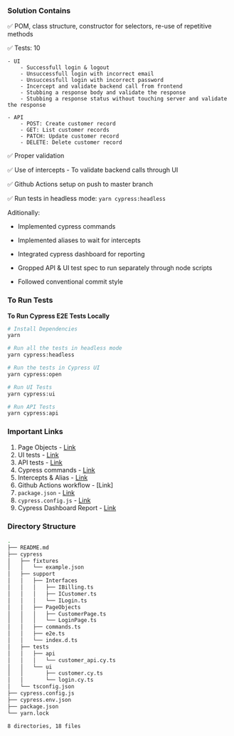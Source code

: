 ### Solution Contains

✅ POM, class structure, constructor for selectors, re-use of repetitive methods

✅ Tests: 10  

    - UI
        - Successfull login & logout
        - Unsuccessfull login with incorrect email
        - Unsuccessfull login with incorrect password
        - Incercept and validate backend call from frontend
        - Stubbing a response body and validate the response
        - Stubbing a response status without touching server and validate the response
    
    - API
        - POST: Create customer record
        - GET: List customer records
        - PATCH: Update customer record
        - DELETE: Delete customer record
✅ Proper validation

✅ Use of intercepts - To validate backend calls through UI

✅ Github Actions setup on push to master branch

✅ Run tests in headless mode: ```yarn cypress:headless```

Aditionally:

- Implemented cypress commands

- Implemented aliases to wait for intercepts

- Integrated cypress dashboard for reporting

- Gropped API & UI test spec to run separately through node scripts

- Followed conventional commit style

### To Run Tests

**To Run Cypress E2E Tests Locally**

```bash
# Install Dependencies
yarn

# Run all the tests in headless mode
yarn cypress:headless

# Run the tests in Cypress UI
yarn cypress:open

# Run UI Tests
yarn cypress:ui

# Run API Tests
yarn cypress:api

```


### Important Links

1. Page Objects - [Link](https://github.com/tux7P/Cypress-Typescript/tree/main/cypress/support/PageObjects)
2. UI tests - [Link](https://github.com/tux7P/Cypress-Typescript/tree/main/cypress/tests/ui)
3. API tests - [Link](https://github.com/tux7P/Cypress-Typescript/tree/main/cypress/tests/api)
4. Cypress commands - [Link](https://github.com/tux7P/Cypress-Typescript/blob/main/cypress/support/commands.ts)
5. Intercepts & Alias - [Link](https://github.com/tux7P/Cypress-Typescript/blob/main/cypress/tests/ui/customer.cy.ts)
6. Github Actions workflow - [Link]
7. ```package.json``` - [Link](https://github.com/tux7P/Cypress-Typescript/blob/main/package.json)
8. ```cypress.config.js``` - [Link](https://github.com/tux7P/Cypress-Typescript/blob/main/cypress.config.js)
8. Cypress Dashboard Report - [Link](https://dashboard.cypress.io/projects/msje8x)

### Directory Structure
```bash
.
├── README.md
├── cypress
│   ├── fixtures
│   │   └── example.json
│   ├── support
│   │   ├── Interfaces
│   │   │   ├── IBilling.ts
│   │   │   ├── ICustomer.ts
│   │   │   └── ILogin.ts
│   │   ├── PageObjects
│   │   │   ├── CustomerPage.ts
│   │   │   └── LoginPage.ts
│   │   ├── commands.ts
│   │   ├── e2e.ts
│   │   └── index.d.ts
│   ├── tests
│   │   ├── api
│   │   │   └── customer_api.cy.ts
│   │   └── ui
│   │       ├── customer.cy.ts
│   │       └── login.cy.ts
│   └── tsconfig.json
├── cypress.config.js
├── cypress.env.json
├── package.json
└── yarn.lock

8 directories, 18 files

```

